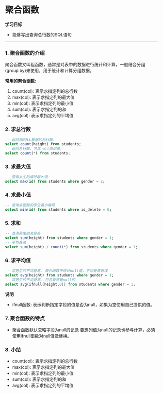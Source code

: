 # 聚合函数

**学习目标**

- 能够写出查询总行数的SQL语句

------

### 1. 聚合函数的介绍

聚合函数又叫组函数，通常是对表中的数据进行统计和计算，一般结合分组(group by)来使用，用于统计和计算分组数据。

**常用的聚合函数:**

1. count(col): 表示求指定列的总行数
2. max(col): 表示求指定列的最大值
3. min(col): 表示求指定列的最小值
4. sum(col): 表示求指定列的和
5. avg(col): 表示求指定列的平均值

### 2. 求总行数

```sql
-- 返回非NULL数据的总行数.
select count(height) from students; 
-- 返回总行数，包含null值记录;
select count(*) from students;
```

### 3. 求最大值

```sql
-- 查询女生的编号最大值
select max(id) from students where gender = 2;
```

### 4. 求最小值

```sql
-- 查询未删除的学生最小编号
select min(id) from students where is_delete = 0;
```

### 5. 求和

```sql
-- 查询男生的总身高
select sum(height) from students where gender = 1;
-- 平均身高
select sum(height) / count(*) from students where gender = 1;
```

### 6. 求平均值

```sql
-- 求男生的平均身高, 聚合函数不统计null值，平均身高有误
select avg(height) from students where gender = 1;
-- 求男生的平均身高, 包含身高是null的
select avg(ifnull(height,0)) from students where gender = 1;
```

**说明**

- ifnull函数: 表示判断指定字段的值是否为null，如果为空使用自己提供的值。

### 7. 聚合函数的特点

- 聚合函数默认忽略字段为null的记录 要想列值为null的记录也参与计算，必须使用ifnull函数对null值做替换。

### 8. 小结

- count(col): 表示求指定列的总行数
- max(col): 表示求指定列的最大值
- min(col): 表示求指定列的最小值
- sum(col): 表示求指定列的和
- avg(col): 表示求指定列的平均值
